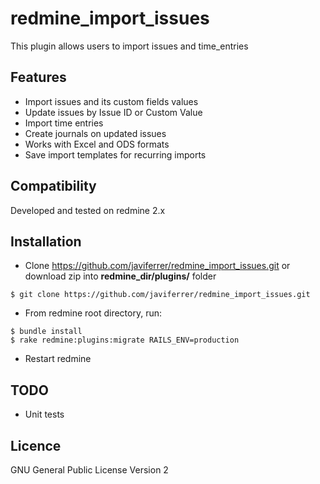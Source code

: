 redmine_import_issues
==============================

This plugin allows users to import issues and time_entries

Features
--------

* Import issues and its custom fields values
* Update issues by Issue ID or Custom Value
* Import time entries
* Create journals on updated issues
* Works with Excel and ODS formats
* Save import templates for recurring imports


Compatibility
-------------

Developed and tested on redmine 2.x


Installation
------------

* Clone https://github.com/javiferrer/redmine_import_issues.git or download zip into  **redmine_dir/plugins/** folder
```
$ git clone https://github.com/javiferrer/redmine_import_issues.git
```
* From redmine root directory, run: 
```
$ bundle install
$ rake redmine:plugins:migrate RAILS_ENV=production
```
* Restart redmine

TODO
----

* Unit tests

Licence
-------

GNU General Public License Version 2
